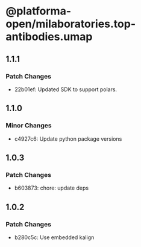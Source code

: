 # @platforma-open/milaboratories.top-antibodies.umap

## 1.1.1

### Patch Changes

- 22b01ef: Updated SDK to support polars.

## 1.1.0

### Minor Changes

- c4927c6: Update python package versions

## 1.0.3

### Patch Changes

- b603873: chore: update deps

## 1.0.2

### Patch Changes

- b280c5c: Use embedded kalign
